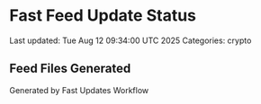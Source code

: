 # Fast Feed Update Status
Last updated: Tue Aug 12 09:34:00 UTC 2025
Categories: crypto

## Feed Files Generated

Generated by Fast Updates Workflow
